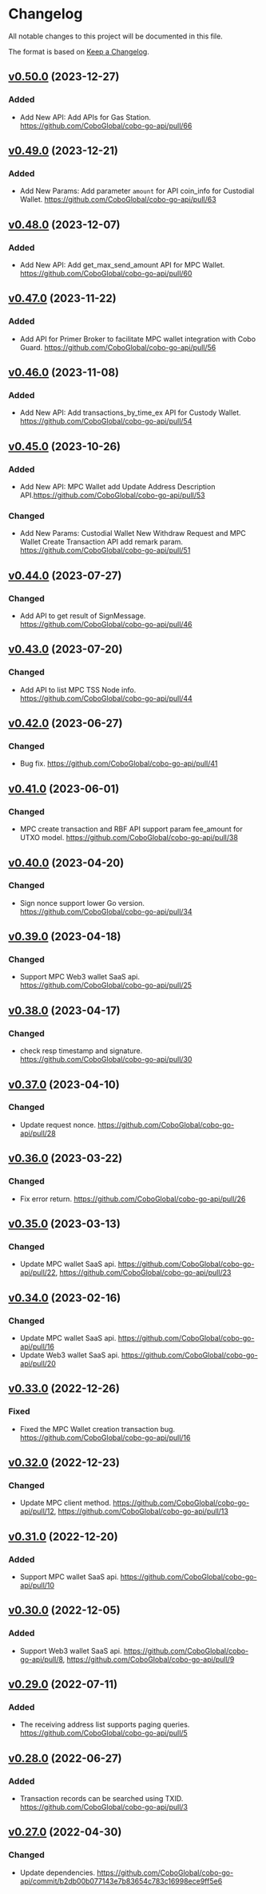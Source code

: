 # Changelog

All notable changes to this project will be documented in this file.

The format is based on [Keep a Changelog](https://keepachangelog.com/en/1.0.0/).

## [v0.50.0] (2023-12-27)
[v0.50.0]: https://github.com/CoboGlobal/cobo-go-api/compare/v0.49.0...v0.50.0
### Added
- Add New API: Add APIs for Gas Station. https://github.com/CoboGlobal/cobo-go-api/pull/66

## [v0.49.0] (2023-12-21)
[v0.49.0]: https://github.com/CoboGlobal/cobo-go-api/compare/v0.48.0...v0.49.0
### Added
- Add New Params: Add parameter `amount` for API coin_info for Custodial Wallet. https://github.com/CoboGlobal/cobo-go-api/pull/63

## [v0.48.0] (2023-12-07)
[v0.48.0]: https://github.com/CoboGlobal/cobo-go-api/compare/v0.47.0...v0.48.0
### Added
- Add New API: Add get_max_send_amount API for MPC Wallet. https://github.com/CoboGlobal/cobo-go-api/pull/60

## [v0.47.0] (2023-11-22)
[v0.47.0]: https://github.com/CoboGlobal/cobo-go-api/compare/v0.46.0...v0.47.0
### Added
- Add API for Primer Broker to facilitate MPC wallet integration with Cobo Guard. https://github.com/CoboGlobal/cobo-go-api/pull/56

## [v0.46.0] (2023-11-08)
[v0.46.0]: https://github.com/CoboGlobal/cobo-go-api/compare/v0.45.0...v0.46.0
### Added
- Add New API: Add transactions_by_time_ex API for Custody Wallet. https://github.com/CoboGlobal/cobo-go-api/pull/54

## [v0.45.0] (2023-10-26)
[v0.45.0]: https://github.com/CoboGlobal/cobo-go-api/compare/v0.44.0...v0.45.0
### Added
- Add New API: MPC Wallet add Update Address Description API.https://github.com/CoboGlobal/cobo-go-api/pull/53
### Changed
- Add New Params: Custodial Wallet New Withdraw Request and MPC Wallet Create Transaction API add remark param. https://github.com/CoboGlobal/cobo-go-api/pull/51

## [v0.44.0] (2023-07-27)
[v0.44.0]: https://github.com/CoboGlobal/cobo-go-api/compare/v0.43.0...v0.44.0
### Changed
- Add API to get result of SignMessage. https://github.com/CoboGlobal/cobo-go-api/pull/46

## [v0.43.0] (2023-07-20)
[v0.43.0]: https://github.com/CoboGlobal/cobo-go-api/compare/v0.42.0...v0.43.0
### Changed
- Add API to list MPC TSS Node info. https://github.com/CoboGlobal/cobo-go-api/pull/44

## [v0.42.0] (2023-06-27)
[v0.42.0]: https://github.com/CoboGlobal/cobo-go-api/compare/v0.41.0...v0.42.0
### Changed
- Bug fix. https://github.com/CoboGlobal/cobo-go-api/pull/41

## [v0.41.0] (2023-06-01)
[v0.41.0]: https://github.com/CoboGlobal/cobo-go-api/compare/v0.40.0...v0.41.0
### Changed
- MPC create transaction and RBF API support param fee_amount for UTXO model. https://github.com/CoboGlobal/cobo-go-api/pull/38

## [v0.40.0] (2023-04-20)
[v0.40.0]: https://github.com/CoboGlobal/cobo-go-api/compare/v0.39.0...v0.40.0
### Changed
- Sign nonce support lower Go version. https://github.com/CoboGlobal/cobo-go-api/pull/34

## [v0.39.0] (2023-04-18)
[v0.39.0]: https://github.com/CoboGlobal/cobo-go-api/compare/v0.38.0...v0.39.0
### Changed
- Support MPC Web3 wallet SaaS api. https://github.com/CoboGlobal/cobo-go-api/pull/25

## [v0.38.0] (2023-04-17)
[v0.38.0]: https://github.com/CoboGlobal/cobo-go-api/compare/v0.37.0...v0.38.0
### Changed
- check resp timestamp and signature. https://github.com/CoboGlobal/cobo-go-api/pull/30

## [v0.37.0] (2023-04-10)
[v0.37.0]: https://github.com/CoboGlobal/cobo-go-api/compare/v0.36.0...v0.37.0
### Changed
- Update request nonce. https://github.com/CoboGlobal/cobo-go-api/pull/28

## [v0.36.0] (2023-03-22)
[v0.36.0]: https://github.com/CoboGlobal/cobo-go-api/compare/v0.35.0...v0.36.0
### Changed
- Fix error return. https://github.com/CoboGlobal/cobo-go-api/pull/26

## [v0.35.0] (2023-03-13)
[v0.35.0]: https://github.com/CoboGlobal/cobo-go-api/compare/v0.34.0...v0.35.0
### Changed
- Update MPC wallet SaaS api. https://github.com/CoboGlobal/cobo-go-api/pull/22, https://github.com/CoboGlobal/cobo-go-api/pull/23

## [v0.34.0] (2023-02-16)
[v0.34.0]: https://github.com/CoboGlobal/cobo-go-api/compare/v0.33.0...v0.34.0
### Changed
- Update MPC wallet SaaS api. https://github.com/CoboGlobal/cobo-go-api/pull/16
- Update Web3 wallet SaaS api. https://github.com/CoboGlobal/cobo-go-api/pull/20

## [v0.33.0] (2022-12-26)
[v0.33.0]: https://github.com/CoboGlobal/cobo-go-api/compare/v0.32.0...v0.33.0

### Fixed
- Fixed the MPC Wallet creation transaction bug. https://github.com/CoboGlobal/cobo-go-api/pull/16

## [v0.32.0] (2022-12-23)
[v0.32.0]: https://github.com/CoboGlobal/cobo-go-api/compare/v0.31.0...v0.32.0

### Changed
- Update MPC client method. https://github.com/CoboGlobal/cobo-go-api/pull/12, https://github.com/CoboGlobal/cobo-go-api/pull/13


## [v0.31.0] (2022-12-20)
[v0.31.0]: https://github.com/CoboGlobal/cobo-go-api/compare/v0.30.0...v0.31.0

### Added
- Support MPC wallet SaaS api. https://github.com/CoboGlobal/cobo-go-api/pull/10


## [v0.30.0] (2022-12-05)
[v0.30.0]: https://github.com/CoboGlobal/cobo-go-api/compare/v0.29.0...v0.30.0

### Added
- Support Web3 wallet SaaS api. https://github.com/CoboGlobal/cobo-go-api/pull/8, https://github.com/CoboGlobal/cobo-go-api/pull/9

## [v0.29.0] (2022-07-11)
[v0.29.0]: https://github.com/CoboGlobal/cobo-go-api/compare/v0.28.0...v0.29.0

### Added
- The receiving address list supports paging queries. https://github.com/CoboGlobal/cobo-go-api/pull/5

## [v0.28.0] (2022-06-27)
[v0.28.0]: https://github.com/CoboGlobal/cobo-go-api/compare/v0.27.0...v0.28.0

### Added 
- Transaction records can be searched using TXID. https://github.com/CoboGlobal/cobo-go-api/pull/3


## [v0.27.0] (2022-04-30)
[v0.27.0]: https://github.com/CoboGlobal/cobo-go-api/compare/v0.26.0...v0.27.0

### Changed
- Update dependencies. https://github.com/CoboGlobal/cobo-go-api/commit/b2db00b077143e7b83654c783c16998ece9ff5e6





